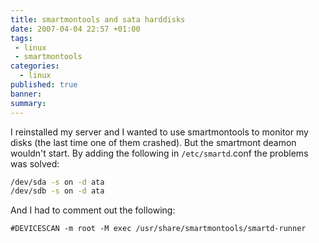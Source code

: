 ```yaml
---
title: smartmontools and sata harddisks
date: 2007-04-04 22:57 +01:00
tags:
 - linux
 - smartmontools
categories:
  - linux
published: true
banner: 
summary:
---
```

I reinstalled my server and I wanted to use smartmontools to monitor my disks (the last time one of them crashed). But the smartmont deamon wouldn't start. By adding the following in `/etc/smartd`.conf the problems was solved:

``` bash
/dev/sda -s on -d ata
/dev/sdb -s on -d ata 
```

And I had to comment out the following:

```
#DEVICESCAN -m root -M exec /usr/share/smartmontools/smartd-runner 
```